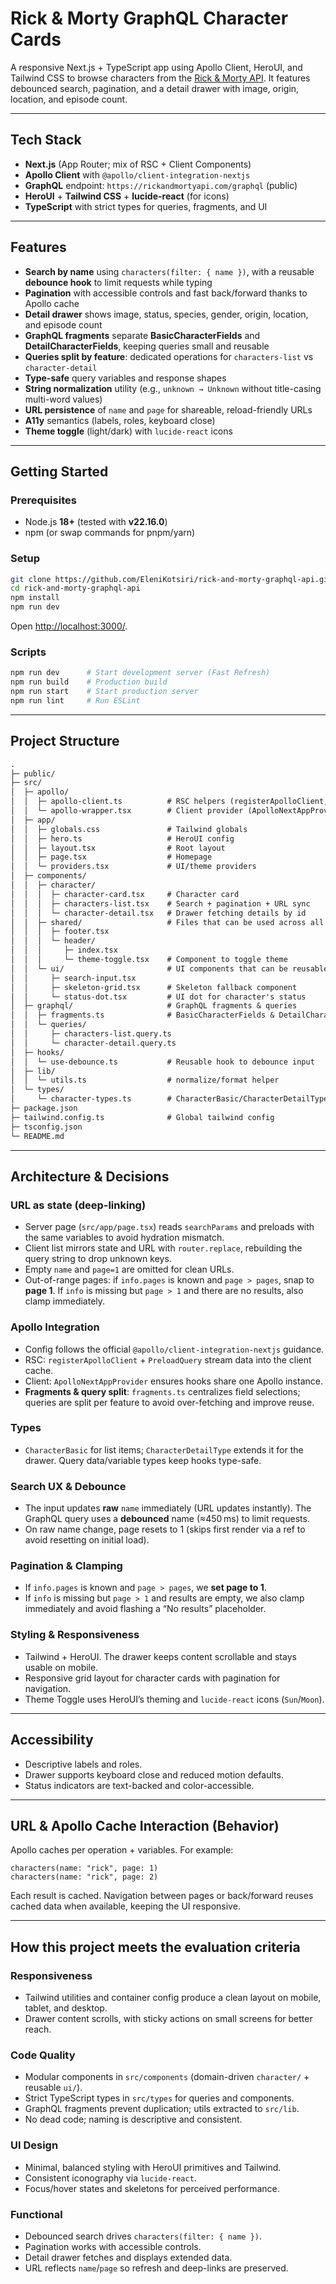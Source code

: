 # Rick & Morty GraphQL Character Cards

A responsive Next.js + TypeScript app using Apollo Client, HeroUI, and Tailwind CSS to browse characters from the [Rick & Morty API](https://rickandmortyapi.com/). It features debounced search, pagination, and a detail drawer with image, origin, location, and episode count.

---

## Tech Stack

* **Next.js** (App Router; mix of RSC + Client Components)
* **Apollo Client** with `@apollo/client-integration-nextjs`
* **GraphQL** endpoint: `https://rickandmortyapi.com/graphql` (public)
* **HeroUI** + **Tailwind CSS** + **lucide-react** (for icons)
* **TypeScript** with strict types for queries, fragments, and UI

---

## Features

* **Search by name** using `characters(filter: { name })`, with a reusable **debounce hook** to limit requests while typing
* **Pagination** with accessible controls and fast back/forward thanks to Apollo cache
* **Detail drawer** shows image, status, species, gender, origin, location, and episode count
* **GraphQL fragments** separate **BasicCharacterFields** and **DetailCharacterFields**, keeping queries small and reusable
* **Queries split by feature**: dedicated operations for `characters-list` vs `character-detail`
* **Type-safe** query variables and response shapes
* **String normalization** utility (e.g., `unknown → Unknown` without title-casing multi-word values)
* **URL persistence** of `name` and `page` for shareable, reload-friendly URLs
* **A11y** semantics (labels, roles, keyboard close)
* **Theme toggle** (light/dark) with `lucide-react` icons

---

## Getting Started

### Prerequisites

* Node.js **18+** (tested with **v22.16.0**)
* npm (or swap commands for pnpm/yarn)

### Setup

```bash
git clone https://github.com/EleniKotsiri/rick-and-morty-graphql-api.git
cd rick-and-morty-graphql-api
npm install
npm run dev
```

Open [http://localhost:3000/](http://localhost:3000/).

### Scripts

```bash
npm run dev      # Start development server (Fast Refresh)
npm run build    # Production build
npm run start    # Start production server
npm run lint     # Run ESLint
```

---

## Project Structure

```txt
.
├─ public/
├─ src/
│  ├─ apollo/
│  │  ├─ apollo-client.ts          # RSC helpers (registerApolloClient, PreloadQuery)
│  │  └─ apollo-wrapper.tsx        # Client provider (ApolloNextAppProvider)
│  ├─ app/
│  │  ├─ globals.css               # Tailwind globals
│  │  ├─ hero.ts                   # HeroUI config
│  │  ├─ layout.tsx                # Root layout
│  │  ├─ page.tsx                  # Homepage
│  │  └─ providers.tsx             # UI/theme providers
│  ├─ components/
│  │  ├─ character/
│  │  │  ├─ character-card.tsx     # Character card
│  │  │  ├─ characters-list.tsx    # Search + pagination + URL sync
│  │  │  └─ character-detail.tsx   # Drawer fetching details by id
│  │  ├─ shared/                   # Files that can be used across all pages
│  │  │  ├─ footer.tsx
│  │  │  └─ header/
│  │  │     ├─ index.tsx
│  │  │     └─ theme-toggle.tsx    # Component to toggle theme
│  │  └─ ui/                       # UI components that can be reusable
│  │     ├─ search-input.tsx
│  │     ├─ skeleton-grid.tsx      # Skeleton fallback component
│  │     └─ status-dot.tsx         # UI dot for character's status
│  ├─ graphql/                     # GraphQL fragments & queries
│  │  ├─ fragments.ts              # BasicCharacterFields & DetailCharacterFields fragments
│  │  └─ queries/
│  │     ├─ characters-list.query.ts
│  │     └─ character-detail.query.ts
│  ├─ hooks/
│  │  └─ use-debounce.ts           # Reusable hook to debounce input
│  ├─ lib/
│  │  └─ utils.ts                  # normalize/format helper
│  └─ types/
│     └─ character-types.ts        # CharacterBasic/CharacterDetailType, query & var types
├─ package.json
├─ tailwind.config.ts              # Global tailwind config
├─ tsconfig.json
└─ README.md
```

---

## Architecture & Decisions

### URL as state (deep-linking)

* Server page (`src/app/page.tsx`) reads `searchParams` and preloads with the same variables to avoid hydration mismatch.
* Client list mirrors state and URL with `router.replace`, rebuilding the query string to drop unknown keys.
* Empty `name` and `page=1` are omitted for clean URLs.
* Out-of-range pages: if `info.pages` is known and `page > pages`, snap to **page 1**. If `info` is missing but `page > 1` and there are no results, also clamp immediately.

### Apollo Integration

* Config follows the official `@apollo/client-integration-nextjs` guidance.
* RSC: `registerApolloClient` + `PreloadQuery` stream data into the client cache.
* Client: `ApolloNextAppProvider` ensures hooks share one Apollo instance.
* **Fragments & query split**: `fragments.ts` centralizes field selections; queries are split per feature to avoid over-fetching and improve reuse.

### Types

* `CharacterBasic` for list items; `CharacterDetailType` extends it for the drawer. Query data/variable types keep hooks type-safe.

### Search UX & Debounce

* The input updates **raw** `name` immediately (URL updates instantly). The GraphQL query uses a **debounced** name (≈450 ms) to limit requests.
* On raw name change, page resets to 1 (skips first render via a ref to avoid resetting on initial load).

### Pagination & Clamping

* If `info.pages` is known and `page > pages`, we **set page to 1**.
* If `info` is missing but `page > 1` and results are empty, we also clamp immediately and avoid flashing a “No results” placeholder.

### Styling & Responsiveness

* Tailwind + HeroUI. The drawer keeps content scrollable and stays usable on mobile.
* Responsive grid layout for character cards with pagination for navigation.
* Theme Toggle uses HeroUI’s theming and `lucide-react` icons (`Sun`/`Moon`).

---

## Accessibility

* Descriptive labels and roles.
* Drawer supports keyboard close and reduced motion defaults.
* Status indicators are text-backed and color-accessible.

---

## URL & Apollo Cache Interaction (Behavior)

Apollo caches per operation + variables. For example:

```
characters(name: "rick", page: 1)
characters(name: "rick", page: 2)
```

Each result is cached. Navigation between pages or back/forward reuses cached data when available, keeping the UI responsive.

---

## How this project meets the evaluation criteria

### Responsiveness

* Tailwind utilities and container config produce a clean layout on mobile, tablet, and desktop.
* Drawer content scrolls, with sticky actions on small screens for better reach.

### Code Quality

* Modular components in `src/components` (domain-driven `character/` + reusable `ui/`).
* Strict TypeScript types in `src/types` for queries and components.
* GraphQL fragments prevent duplication; utils extracted to `src/lib`.
* No dead code; naming is descriptive and consistent.

### UI Design

* Minimal, balanced styling with HeroUI primitives and Tailwind.
* Consistent iconography via `lucide-react`.
* Focus/hover states and skeletons for perceived performance.

### Functional

* Debounced search drives `characters(filter: { name })`.
* Pagination works with accessible controls.
* Detail drawer fetches and displays extended data.
* URL reflects `name`/`page` so refresh and deep-links are preserved.
